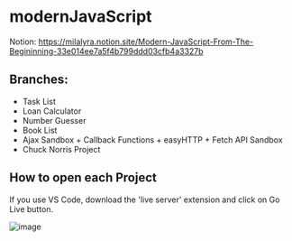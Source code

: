 # modernJavaScript
 
 Notion: https://milalyra.notion.site/Modern-JavaScript-From-The-Begininning-33e014ee7a5f4b799ddd03cfb4a3327b
 
 ## Branches:
* Task List
* Loan Calculator
* Number Guesser
* Book List
* Ajax Sandbox + Callback Functions + easyHTTP + Fetch API Sandbox
* Chuck Norris Project

##

## How to open each Project
If you use VS Code, download the 'live server' extension and click on Go Live button.

![image](https://user-images.githubusercontent.com/81877746/156043658-9e454712-8297-45c0-b348-df41118c3d41.png)

##
